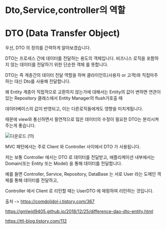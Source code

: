 Dto,Service,controller의 역할
===


DTO (Data Transfer Object)
=====

우선, DTO 의 정의를 간략하게 알아보겠습니다.

DTO는 프로세스 간에 데이터를 전달하는 용도의 객체입니다. 비즈니스 로직을 포함하지 않는 데이터를 전달하기 위한 단순한 객체 를 뜻합니다.

DTO는 즉 계층간의 데이터 전달 역할을 하며 클라이언트(사용자 or 고객)와 직접마주하는 대신 Dto를 사용해 전달합니다.

왜 Entity 계층이 직접적으로 교환하지 않는가에 대해서는 Entity의 값이 변하면 연관이있는 Repository 클래스에서 Entity Manager의 flush가호출 때

데이터베이스의 값이 반영되고, 이는 다른로직들에게도 영향을 미치게됩니다.

때문에 view와 통신하면서 필연적으로 많은 데이터의 수정이 필요한 DTO는 분리시켜주는게 좋습니다.



![다운로드 (11)](https://user-images.githubusercontent.com/100178951/230107798-b98e72a8-5f79-4f1f-8894-ef63b6bfecf5.png)

MVC 패턴에서는 주로 Client 와 Controller 사이에서 DTO 가 사용됩니다.

저는 보통 Controller 에서는 DTO 로 데이터를 전달받고, 애플리케이션 내부에서는 Domain(또는 Entity 또는 Model) 을 통해 데이터를 전달합니다.

 

예를 들면 Controller, Service, Repository, DataBase 는 서로 User 라는 도메인 객체를 통해 데이터를 전달하고,

Controller 에서 Client 로 리턴할 때는 UserDTO 에 매핑하여 리턴하는 것입니다.






출처 -> https://comdolidol-i.tistory.com/367

https://gmlwjd9405.github.io/2018/12/25/difference-dao-dto-entity.html

https://ttl-blog.tistory.com/112

